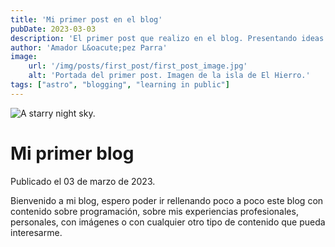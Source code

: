 ```yaml
---
title: 'Mi primer post en el blog'
pubDate: 2023-03-03
description: 'El primer post que realizo en el blog. Presentando ideas.'
author: 'Amador L&oacute;pez Parra'
image:
    url: '/img/posts/first_post/first_post_image.jpg' 
    alt: 'Portada del primer post. Imagen de la isla de El Hierro.'
tags: ["astro", "blogging", "learning in public"]
---
```


<img src="/img/posts/first_post/first_post_image.jpg" alt="A starry night sky.">

# Mi primer blog
Publicado el 03 de marzo de 2023.

Bienvenido a mi blog, espero poder ir rellenando poco a poco este blog con contenido sobre programación, sobre mis experiencias profesionales, personales, con imágenes o con cualquier otro tipo de contenido que pueda interesarme.